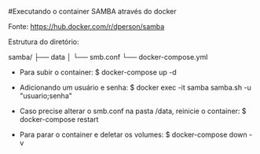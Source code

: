 #Executando o container SAMBA através do docker

Fonte: https://hub.docker.com/r/dperson/samba

Estrutura do diretório:

samba/
├── data
│   └── smb.conf
└── docker-compose.yml


- Para subir o container:
$ docker-compose up -d

- Adicionando um usuário e senha:
$ docker exec -it samba samba.sh -u "usuario;senha"

- Caso precise alterar o smb.conf na pasta /data, reinicie o container:
$ docker-compose restart

- Para parar o container e deletar os volumes:
$ docker-compose down -v
